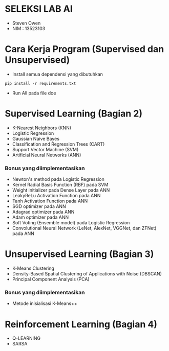 # SELEKSI LAB AI 
-  Steven Owen
-  NIM : 13523103
# Cara Kerja Program (Supervised dan Unsupervised)
- Install semua dependensi yang dibutuhkan 
```
pip install -r requirements.txt
```
- Run All pada file doe

# Supervised Learning (Bagian 2)
- K-Nearest Neighbors (KNN)
- Logistic Regression
- Gaussian Naive Bayes
- Classification and Regression Trees (CART)
- Support Vector Machine (SVM)
- Artificial Neural Networks (ANN)
### Bonus yang diimplementasikan
- Newton's method pada Logistic Regression
- Kernel Radial Basis Function (RBF) pada SVM
- Weight initializer pada Dense Layer pada ANN
- LeakyReLu Activation Function pada ANN
- Tanh Activation Function pada ANN
- SGD optimizer pada ANN
- Adagrad optimizer pada ANN
- Adam optimizer pada ANN
- Soft Voting (Ensemble model) pada Logistic Regression  
- Convolutional Neural Network (LeNet, AlexNet, VGGNet, dan ZFNet) pada ANN

# Unsupervised Learning (Bagian 3)
- K-Means Clustering
- Density-Based Spatial Clustering of Applications with Noise (DBSCAN)
- Principal Component Analysis (PCA)

### Bonus yang diimplementasikan
- Metode inisialisasi K-Means++

# Reinforcement Learning (Bagian 4)
- Q-LEARNING
- SARSA
